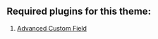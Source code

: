 ## Required plugins for this theme:
1. [Advanced Custom Field](https://wordpress.org/plugins/advanced-custom-fields/)
